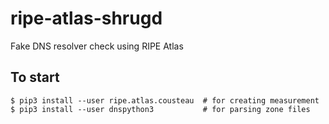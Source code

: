 # ripe-atlas-shrugd
Fake DNS resolver check using RIPE Atlas

## To start

```
$ pip3 install --user ripe.atlas.cousteau  # for creating measurement
$ pip3 install --user dnspython3           # for parsing zone files 
```
